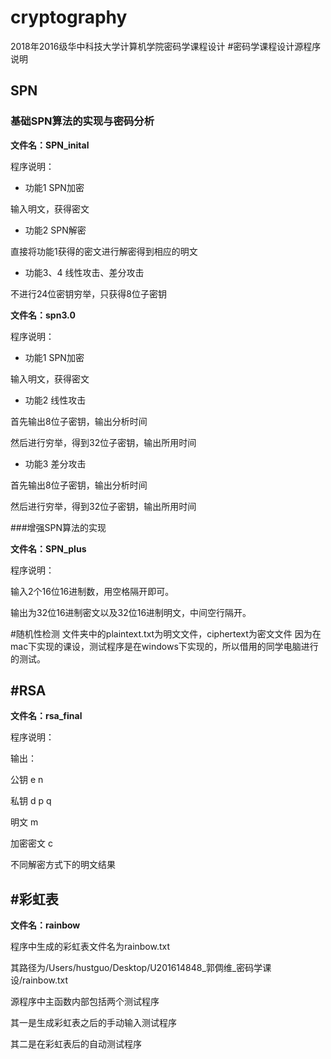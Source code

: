 # cryptography
2018年2016级华中科技大学计算机学院密码学课程设计
#密码学课程设计源程序说明

## SPN
### 基础SPN算法的实现与密码分析
**文件名：SPN_inital**

程序说明：

- 功能1 SPN加密

输入明文，获得密文

- 功能2 SPN解密

直接将功能1获得的密文进行解密得到相应的明文

- 功能3、4 线性攻击、差分攻击

不进行24位密钥穷举，只获得8位子密钥

**文件名：spn3.0**

程序说明：

- 功能1 SPN加密

输入明文，获得密文

- 功能2 线性攻击

首先输出8位子密钥，输出分析时间

然后进行穷举，得到32位子密钥，输出所用时间

- 功能3 差分攻击

首先输出8位子密钥，输出分析时间

然后进行穷举，得到32位子密钥，输出所用时间


###增强SPN算法的实现

**文件名：SPN_plus**

程序说明：

输入2个16位16进制数，用空格隔开即可。

输出为32位16进制密文以及32位16进制明文，中间空行隔开。

#随机性检测
文件夹中的plaintext.txt为明文文件，ciphertext为密文文件
因为在mac下实现的课设，测试程序是在windows下实现的，所以借用的同学电脑进行的测试。

#RSA
--
**文件名：rsa_final**

程序说明：

输出：

公钥 e n

私钥 d p q

明文 m

加密密文 c

不同解密方式下的明文结果

#彩虹表
--
**文件名：rainbow**

程序中生成的彩虹表文件名为rainbow.txt

其路径为/Users/hustguo/Desktop/U201614848_郭倜维_密码学课设/rainbow.txt

源程序中主函数内部包括两个测试程序

其一是生成彩虹表之后的手动输入测试程序

其二是在彩虹表后的自动测试程序
